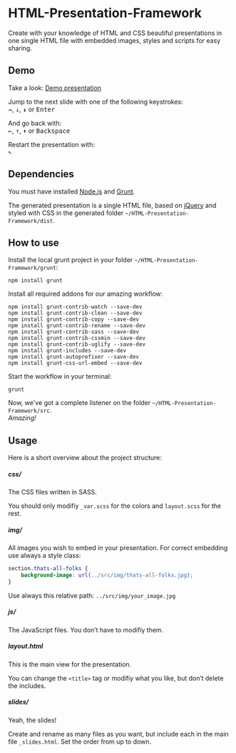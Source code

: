 # HTML-Presentation-Framework
Create with your knowledge of HTML and CSS beautiful presentations in one single HTML file with embedded images, styles and scripts for easy sharing.

## Demo
Take a look: [Demo presentation](http://www.ammann.cc/GitHub/HTML-Presentation-Framework/)

Jump to the next slide with one of the following keystrokes:<br>
<kbd>&rarr;</kbd>, <kbd>&darr;</kbd>, <kbd>&Darr;</kbd> or <kbd>Enter</kbd>

And go back with:<br>
<kbd>&larr;</kbd>, <kbd>&uarr;</kbd>, <kbd>&Uarr;</kbd> or <kbd>Backspace</kbd>

Restart the presentation with:<br>
<kbd>&nwarr;</kbd>

## Dependencies
You must have installed [Node.js](https://nodejs.org/) and [Grunt](http://gruntjs.com/).

The generated presentation is a single HTML file, based on [jQuery](https://jquery.com/) and styled with CSS in the generated folder `~/HTML-Presentation-Framework/dist`.

## How to use
Install the local grunt project in your folder `~/HTML-Presentation-Framework/grunt`:

`npm install grunt`

Install all required addons for our amazing workflow:
```
npm install grunt-contrib-watch --save-dev
npm install grunt-contrib-clean --save-dev
npm install grunt-contrib-copy --save-dev
npm install grunt-contrib-rename --save-dev
npm install grunt-contrib-sass --save-dev
npm install grunt-contrib-cssmin --save-dev
npm install grunt-contrib-uglify --save-dev
npm install grunt-includes --save-dev
npm install grunt-autoprefixer --save-dev
npm install grunt-css-url-embed --save-dev
```

Start the workflow in your terminal:

`grunt`

Now, we've got a complete listener on the folder `~/HTML-Presentation-Framework/src`.<br>
*Amazing!*

## Usage
Here is a short overview about the project structure:

##### css/
The CSS files written in SASS.

You should only modifiy `_var.scss` for the colors and `layout.scss` for the rest.

##### img/
All images you wish to embed in your presentation. For correct embedding use always a style class:
```css
section.thats-all-folks {
	background-image: url(../src/img/thats-all-folks.jpg);
}
```

Use always this relative path: `../src/img/your_image.jpg`

##### js/
The JavaScript files. You don’t have to modifiy them.

##### layout.html
This is the main view for the presentation.

You can change the `<title>` tag or modifiy what you like, but don’t delete the includes.

##### slides/
Yeah, the slides!

Create and rename as many files as you want, but include each in the main file `_slides.html`. Set the order from up to down.
